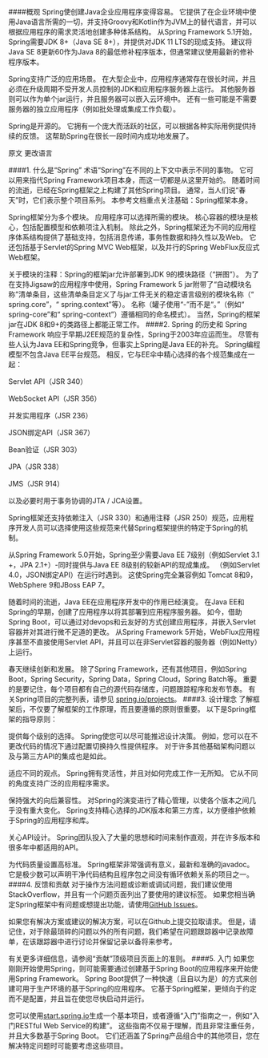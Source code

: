 ####概观
Spring使创建Java企业应用程序变得容易。 它提供了在企业环境中使用Java语言所需的一切，并支持Groovy和Kotlin作为JVM上的替代语言，并可以根据应用程序的需求灵活地创建多种体系结构。 从Spring Framework 5.1开始，Spring需要JDK 8+（Java SE 8+），并提供对JDK 11 LTS的现成支持。 建议将Java SE 8更新60作为Java 8的最低修补程序版本，但通常建议使用最新的修补程序版本。

Spring支持广泛的应用场景。 在大型企业中，应用程序通常存在很长时间，并且必须在升级周期不受开发人员控制的JDK和应用程序服务器上运行。 其他服务器则可以作为单个jar运行，并且服务器可以嵌入云环境中。 还有一些可能是不需要服务器的独立应用程序（例如批处理或集成工作负载）。

Spring是开源的。 它拥有一个庞大而活跃的社区，可以根据各种实际用例提供持续的反馈。 这帮助Spring在很长一段时间内成功地发展了。

原文
更改语言

####1. 什么是“Spring”
术语“Spring”在不同的上下文中表示不同的事物。 它可以用来指代Spring Framework项目本身，而这一切都是从这里开始的。 随着时间的流逝，已经在Spring框架之上构建了其他Spring项目。 通常，当人们说“春天”时，它们表示整个项目系列。 本参考文档重点关注基础：Spring框架本身。

Spring框架分为多个模块。 应用程序可以选择所需的模块。 核心容器的模块是核心，包括配置模型和依赖项注入机制。 除此之外，Spring框架还为不同的应用程序体系结构提供了基础支持，包括消息传递，事务性数据和持久性以及Web。 它还包括基于Servlet的Spring MVC Web框架，以及并行的Spring WebFlux反应式Web框架。

关于模块的注释：Spring的框架jar允许部署到JDK 9的模块路径（“拼图”）。 为了在支持Jigsaw的应用程序中使用，Spring Framework 5 jar附带了“自动模块名称”清单条目，这些清单条目定义了与jar工件无关的稳定语言级别的模块名称（“ spring.core”，“ spring.context”等）。 名称（罐子使用“-”而不是“。”（例如“ spring-core”和“ spring-context”）遵循相同的命名模式）。 当然，Spring的框架jar在JDK 8和9+的类路径上都能正常工作。
####2. Spring 的历史和 Spring Framework
响应于早期J2EE规范的复杂性，Spring于2003年应运而生。 尽管有些人认为Java EE和Spring竞争，但事实上Spring是Java EE的补充。 Spring编程模型不包含Java EE平台规范。 相反，它与EE伞中精心选择的各个规范集成在一起：

Servlet API（JSR 340）

WebSocket API（JSR 356）

并发实用程序（JSR 236）

JSON绑定API（JSR 367）

Bean验证（JSR 303）

JPA（JSR 338）

JMS（JSR 914）

以及必要时用于事务协调的JTA / JCA设置。

Spring框架还支持依赖注入（JSR 330）和通用注释（JSR 250）规范，应用程序开发人员可以选择使用这些规范来代替Spring框架提供的特定于Spring的机制。

从Spring Framework 5.0开始，Spring至少需要Java EE 7级别（例如Servlet 3.1 +，JPA 2.1+）-同时提供与Java EE 8级别的较新API的现成集成。 （例如Servlet 4.0，JSON绑定API）在运行时遇到。 这使Spring完全兼容例如 Tomcat 8和9，WebSphere 9和JBoss EAP 7。

随着时间的流逝，Java EE在应用程序开发中的作用已经演变。 在Java EE和Spring的早期，创建了应用程序以将其部署到应用程序服务器。 如今，借助Spring Boot，可以通过对devops和云友好的方式创建应用程序，并嵌入Servlet容器并对其进行微不足道的更改。 从Spring Framework 5开始，WebFlux应用程序甚至不直接使用Servlet API，并且可以在非Servlet容器的服务器（例如Netty）上运行。

春天继续创新和发展。 除了Spring Framework，还有其他项目，例如Spring Boot，Spring Security，Spring Data，Spring Cloud，Spring Batch等。 重要的是要记住，每个项目都有自己的源代码存储库，问题跟踪程序和发布节奏。 有关Spring项目的完整列表，请参见
[spring.io/projects](https://spring.io/projects)。
####3. 设计理念
了解框架后，不仅要了解框架的工作原理，而且要遵循的原则很重要。 以下是Spring框架的指导原则：

提供每个级别的选择。 Spring使您可以尽可能推迟设计决策。 例如，您可以在不更改代码的情况下通过配置切换持久性提供程序。 对于许多其他基础架构问题以及与第三方API的集成也是如此。

适应不同的观点。 Spring拥有灵活性，并且对如何完成工作一无所知。 它从不同的角度支持广泛的应用程序需求。

保持强大的向后兼容性。 对Spring的演变进行了精心管理，以使各个版本之间几乎没有重大变化。 Spring支持精心选择的JDK版本和第三方库，以方便维护依赖于Spring的应用程序和库。

关心API设计。 Spring团队投入了大量的思想和时间来制作直观，并在许多版本和很多年中都适用的API。

为代码质量设置高标准。 Spring框架非常强调有意义，最新和准确的javadoc。 它是极少数可以声明干净代码结构且程序包之间没有循环依赖关系的项目之一。
####4. 反馈和贡献
对于操作方法问题或诊断或调试问题，我们建议使用StackOverflow，并且有一个问题页面列出了要使用的建议标签。 如果您相当确定Spring框架中有问题或想提出功能，请使用[GitHub Issues](https://github.com/spring-projects/spring-framework/issues)。

如果您有解决方案或建议的解决方案，可以在Github上提交拉取请求。 但是，请记住，对于除最琐碎的问题以外的所有问题，我们希望在问题跟踪器中记录故障单，在该跟踪器中进行讨论并保留记录以备将来参考。

有关更多详细信息，请参阅“贡献”顶级项目页面上的准则。
####5. 入门
如果您刚刚开始使用Spring，则可能需要通过创建基于Spring Boot的应用程序来开始使用Spring Framework。 Spring Boot提供了一种快速（且自以为是）的方式来创建可用于生产环境的基于Spring的应用程序。 它基于Spring框架，更倾向于约定而不是配置，并且旨在使您尽快启动并运行。

您可以使用[start.spring.io](https://start.spring.io/)生成一个基本项目，或者遵循“入门”指南之一，例如“入门RESTful Web Service的构建”。 这些指南不仅易于理解，而且非常注重任务，并且大多数基于Spring Boot。 它们还涵盖了Spring产品组合中的其他项目，您在解决特定问题时可能要考虑这些项目。
